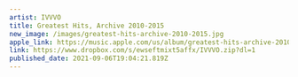 ```yaml
---
artist: IVVVO
title: Greatest Hits, Archive 2010-2015
new_image: /images/greatest-hits-archive-2010-2015.jpg
apple_link: https://music.apple.com/us/album/greatest-hits-archive-2010-2015/1582864554
link: https://www.dropbox.com/s/ewseftmixt5affx/IVVVO.zip?dl=1
published_date: 2021-09-06T19:04:21.819Z
---
```

